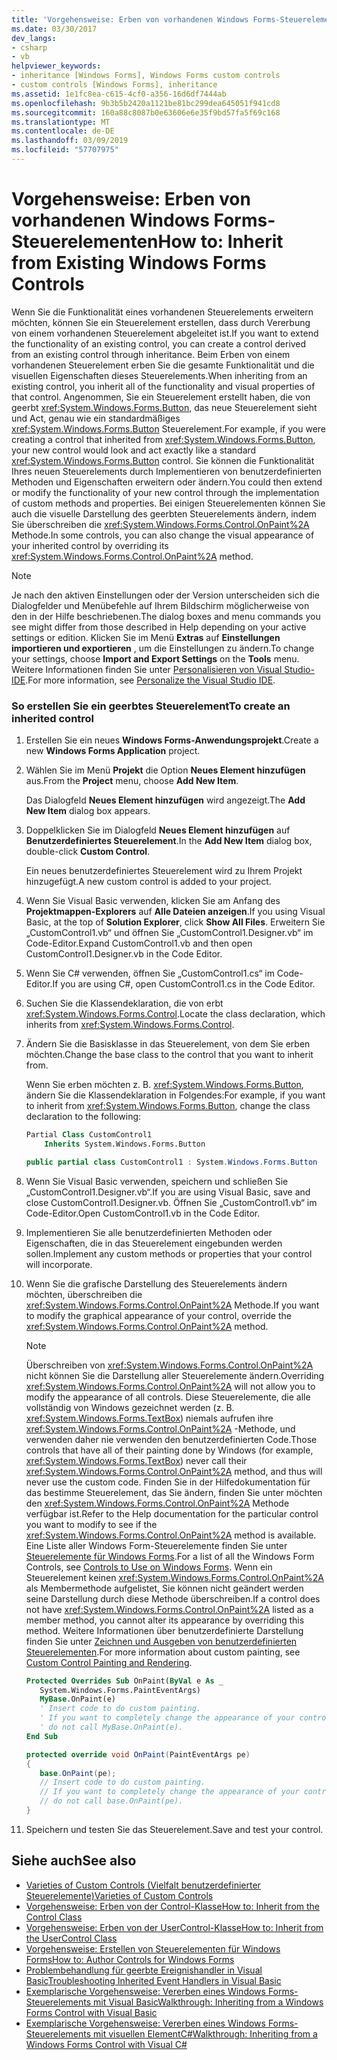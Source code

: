 ```yaml
---
title: 'Vorgehensweise: Erben von vorhandenen Windows Forms-Steuerelementen'
ms.date: 03/30/2017
dev_langs:
- csharp
- vb
helpviewer_keywords:
- inheritance [Windows Forms], Windows Forms custom controls
- custom controls [Windows Forms], inheritance
ms.assetid: 1e1fc8ea-c615-4cf0-a356-16d6df7444ab
ms.openlocfilehash: 9b3b5b2420a1121be81bc299dea645051f941cd8
ms.sourcegitcommit: 160a88c8087b0e63606e6e35f9bd57fa5f69c168
ms.translationtype: MT
ms.contentlocale: de-DE
ms.lasthandoff: 03/09/2019
ms.locfileid: "57707975"
---
```

# <a name="how-to-inherit-from-existing-windows-forms-controls"></a><span data-ttu-id="13c17-102">Vorgehensweise: Erben von vorhandenen Windows Forms-Steuerelementen</span><span class="sxs-lookup"><span data-stu-id="13c17-102">How to: Inherit from Existing Windows Forms Controls</span></span>
<span data-ttu-id="13c17-103">Wenn Sie die Funktionalität eines vorhandenen Steuerelements erweitern möchten, können Sie ein Steuerelement erstellen, dass durch Vererbung von einem vorhandenen Steuerelement abgeleitet ist.</span><span class="sxs-lookup"><span data-stu-id="13c17-103">If you want to extend the functionality of an existing control, you can create a control derived from an existing control through inheritance.</span></span> <span data-ttu-id="13c17-104">Beim Erben von einem vorhandenen Steuerelement erben Sie die gesamte Funktionalität und die visuellen Eigenschaften dieses Steuerelements.</span><span class="sxs-lookup"><span data-stu-id="13c17-104">When inheriting from an existing control, you inherit all of the functionality and visual properties of that control.</span></span> <span data-ttu-id="13c17-105">Angenommen, Sie ein Steuerelement erstellt haben, die von geerbt <xref:System.Windows.Forms.Button>, das neue Steuerelement sieht und Act, genau wie ein standardmäßiges <xref:System.Windows.Forms.Button> Steuerelement.</span><span class="sxs-lookup"><span data-stu-id="13c17-105">For example, if you were creating a control that inherited from <xref:System.Windows.Forms.Button>, your new control would look and act exactly like a standard <xref:System.Windows.Forms.Button> control.</span></span> <span data-ttu-id="13c17-106">Sie können die Funktionalität Ihres neuen Steuerelements durch Implementieren von benutzerdefinierten Methoden und Eigenschaften erweitern oder ändern.</span><span class="sxs-lookup"><span data-stu-id="13c17-106">You could then extend or modify the functionality of your new control through the implementation of custom methods and properties.</span></span> <span data-ttu-id="13c17-107">Bei einigen Steuerelementen können Sie auch die visuelle Darstellung des geerbten Steuerelements ändern, indem Sie überschreiben die <xref:System.Windows.Forms.Control.OnPaint%2A> Methode.</span><span class="sxs-lookup"><span data-stu-id="13c17-107">In some controls, you can also change the visual appearance of your inherited control by overriding its <xref:System.Windows.Forms.Control.OnPaint%2A> method.</span></span>  
  
> [!NOTE]
>  <span data-ttu-id="13c17-108">Je nach den aktiven Einstellungen oder der Version unterscheiden sich die Dialogfelder und Menübefehle auf Ihrem Bildschirm möglicherweise von den in der Hilfe beschriebenen.</span><span class="sxs-lookup"><span data-stu-id="13c17-108">The dialog boxes and menu commands you see might differ from those described in Help depending on your active settings or edition.</span></span> <span data-ttu-id="13c17-109">Klicken Sie im Menü **Extras** auf **Einstellungen importieren und exportieren** , um die Einstellungen zu ändern.</span><span class="sxs-lookup"><span data-stu-id="13c17-109">To change your settings, choose **Import and Export Settings** on the **Tools** menu.</span></span> <span data-ttu-id="13c17-110">Weitere Informationen finden Sie unter [Personalisieren von Visual Studio-IDE](/visualstudio/ide/personalizing-the-visual-studio-ide).</span><span class="sxs-lookup"><span data-stu-id="13c17-110">For more information, see [Personalize the Visual Studio IDE](/visualstudio/ide/personalizing-the-visual-studio-ide).</span></span>  
  
### <a name="to-create-an-inherited-control"></a><span data-ttu-id="13c17-111">So erstellen Sie ein geerbtes Steuerelement</span><span class="sxs-lookup"><span data-stu-id="13c17-111">To create an inherited control</span></span>  
  
1.  <span data-ttu-id="13c17-112">Erstellen Sie ein neues **Windows Forms-Anwendungsprojekt**.</span><span class="sxs-lookup"><span data-stu-id="13c17-112">Create a new **Windows Forms Application** project.</span></span>  
  
2.  <span data-ttu-id="13c17-113">Wählen Sie im Menü **Projekt** die Option **Neues Element hinzufügen** aus.</span><span class="sxs-lookup"><span data-stu-id="13c17-113">From the **Project** menu, choose **Add New Item**.</span></span>  
  
     <span data-ttu-id="13c17-114">Das Dialogfeld **Neues Element hinzufügen** wird angezeigt.</span><span class="sxs-lookup"><span data-stu-id="13c17-114">The **Add New Item** dialog box appears.</span></span>  
  
3.  <span data-ttu-id="13c17-115">Doppelklicken Sie im Dialogfeld **Neues Element hinzufügen** auf **Benutzerdefiniertes Steuerelement**.</span><span class="sxs-lookup"><span data-stu-id="13c17-115">In the **Add New Item** dialog box, double-click **Custom Control**.</span></span>  
  
     <span data-ttu-id="13c17-116">Ein neues benutzerdefiniertes Steuerelement wird zu Ihrem Projekt hinzugefügt.</span><span class="sxs-lookup"><span data-stu-id="13c17-116">A new custom control is added to your project.</span></span>  
  
4.  <span data-ttu-id="13c17-117">Wenn Sie Visual Basic verwenden, klicken Sie am Anfang des **Projektmappen-Explorers** auf **Alle Dateien anzeigen**.</span><span class="sxs-lookup"><span data-stu-id="13c17-117">If you using Visual Basic, at the top of **Solution Explorer**, click **Show All Files**.</span></span> <span data-ttu-id="13c17-118">Erweitern Sie „CustomControl1.vb“ und öffnen Sie „CustomControl1.Designer.vb“ im Code-Editor.</span><span class="sxs-lookup"><span data-stu-id="13c17-118">Expand CustomControl1.vb and then open CustomControl1.Designer.vb in the Code Editor.</span></span>  
  
5.  <span data-ttu-id="13c17-119">Wenn Sie C# verwenden, öffnen Sie „CustomControl1.cs“ im Code-Editor.</span><span class="sxs-lookup"><span data-stu-id="13c17-119">If you are using C#, open CustomControl1.cs in the Code Editor.</span></span>  
  
6.  <span data-ttu-id="13c17-120">Suchen Sie die Klassendeklaration, die von erbt <xref:System.Windows.Forms.Control>.</span><span class="sxs-lookup"><span data-stu-id="13c17-120">Locate the class declaration, which inherits from <xref:System.Windows.Forms.Control>.</span></span>  
  
7.  <span data-ttu-id="13c17-121">Ändern Sie die Basisklasse in das Steuerelement, von dem Sie erben möchten.</span><span class="sxs-lookup"><span data-stu-id="13c17-121">Change the base class to the control that you want to inherit from.</span></span>  
  
     <span data-ttu-id="13c17-122">Wenn Sie erben möchten z. B. <xref:System.Windows.Forms.Button>, ändern Sie die Klassendeklaration in Folgendes:</span><span class="sxs-lookup"><span data-stu-id="13c17-122">For example, if you want to inherit from <xref:System.Windows.Forms.Button>, change the class declaration to the following:</span></span>  
  
    ```vb  
    Partial Class CustomControl1  
        Inherits System.Windows.Forms.Button  
    ```  
  
    ```csharp  
    public partial class CustomControl1 : System.Windows.Forms.Button  
    ```  
  
8.  <span data-ttu-id="13c17-123">Wenn Sie Visual Basic verwenden, speichern und schließen Sie „CustomControl1.Designer.vb“.</span><span class="sxs-lookup"><span data-stu-id="13c17-123">If you are using Visual Basic, save and close CustomControl1.Designer.vb.</span></span> <span data-ttu-id="13c17-124">Öffnen Sie „CustomControl1.vb“ im Code-Editor.</span><span class="sxs-lookup"><span data-stu-id="13c17-124">Open CustomControl1.vb in the Code Editor.</span></span>  
  
9. <span data-ttu-id="13c17-125">Implementieren Sie alle benutzerdefinierten Methoden oder Eigenschaften, die in das Steuerelement eingebunden werden sollen.</span><span class="sxs-lookup"><span data-stu-id="13c17-125">Implement any custom methods or properties that your control will incorporate.</span></span>  
  
10. <span data-ttu-id="13c17-126">Wenn Sie die grafische Darstellung des Steuerelements ändern möchten, überschreiben die <xref:System.Windows.Forms.Control.OnPaint%2A> Methode.</span><span class="sxs-lookup"><span data-stu-id="13c17-126">If you want to modify the graphical appearance of your control, override the <xref:System.Windows.Forms.Control.OnPaint%2A> method.</span></span>  
  
    > [!NOTE]
    >  <span data-ttu-id="13c17-127">Überschreiben von <xref:System.Windows.Forms.Control.OnPaint%2A> nicht können Sie die Darstellung aller Steuerelemente ändern.</span><span class="sxs-lookup"><span data-stu-id="13c17-127">Overriding <xref:System.Windows.Forms.Control.OnPaint%2A> will not allow you to modify the appearance of all controls.</span></span> <span data-ttu-id="13c17-128">Diese Steuerelemente, die alle vollständig von Windows gezeichnet werden (z. B. <xref:System.Windows.Forms.TextBox>) niemals aufrufen ihre <xref:System.Windows.Forms.Control.OnPaint%2A> -Methode, und verwenden daher nie verwenden den benutzerdefinierten Code.</span><span class="sxs-lookup"><span data-stu-id="13c17-128">Those controls that have all of their painting done by Windows (for example, <xref:System.Windows.Forms.TextBox>) never call their <xref:System.Windows.Forms.Control.OnPaint%2A> method, and thus will never use the custom code.</span></span> <span data-ttu-id="13c17-129">Finden Sie in der Hilfedokumentation für das bestimme Steuerelement, das Sie ändern, finden Sie unter möchten den <xref:System.Windows.Forms.Control.OnPaint%2A> Methode verfügbar ist.</span><span class="sxs-lookup"><span data-stu-id="13c17-129">Refer to the Help documentation for the particular control you want to modify to see if the <xref:System.Windows.Forms.Control.OnPaint%2A> method is available.</span></span> <span data-ttu-id="13c17-130">Eine Liste aller Windows Form-Steuerelemente finden Sie unter [Steuerelemente für Windows Forms](controls-to-use-on-windows-forms.md).</span><span class="sxs-lookup"><span data-stu-id="13c17-130">For a list of all the Windows Form Controls, see [Controls to Use on Windows Forms](controls-to-use-on-windows-forms.md).</span></span> <span data-ttu-id="13c17-131">Wenn ein Steuerelement keinen <xref:System.Windows.Forms.Control.OnPaint%2A> als Membermethode aufgelistet, Sie können nicht geändert werden seine Darstellung durch diese Methode überschreiben.</span><span class="sxs-lookup"><span data-stu-id="13c17-131">If a control does not have <xref:System.Windows.Forms.Control.OnPaint%2A> listed as a member method, you cannot alter its appearance by overriding this method.</span></span> <span data-ttu-id="13c17-132">Weitere Informationen über benutzerdefinierte Darstellung finden Sie unter [Zeichnen und Ausgeben von benutzerdefinierten Steuerelementen](custom-control-painting-and-rendering.md).</span><span class="sxs-lookup"><span data-stu-id="13c17-132">For more information about custom painting, see [Custom Control Painting and Rendering](custom-control-painting-and-rendering.md).</span></span>  
  
    ```vb  
    Protected Overrides Sub OnPaint(ByVal e As _  
       System.Windows.Forms.PaintEventArgs)  
       MyBase.OnPaint(e)  
       ' Insert code to do custom painting.   
       ' If you want to completely change the appearance of your control,  
       ' do not call MyBase.OnPaint(e).  
    End Sub  
    ```  
  
    ```csharp  
    protected override void OnPaint(PaintEventArgs pe)  
    {  
       base.OnPaint(pe);  
       // Insert code to do custom painting.  
       // If you want to completely change the appearance of your control,  
       // do not call base.OnPaint(pe).  
    }  
    ```  
  
11. <span data-ttu-id="13c17-133">Speichern und testen Sie das Steuerelement.</span><span class="sxs-lookup"><span data-stu-id="13c17-133">Save and test your control.</span></span>  
  
## <a name="see-also"></a><span data-ttu-id="13c17-134">Siehe auch</span><span class="sxs-lookup"><span data-stu-id="13c17-134">See also</span></span>
- [<span data-ttu-id="13c17-135">Varieties of Custom Controls (Vielfalt benutzerdefinierter Steuerelemente)</span><span class="sxs-lookup"><span data-stu-id="13c17-135">Varieties of Custom Controls</span></span>](varieties-of-custom-controls.md)
- [<span data-ttu-id="13c17-136">Vorgehensweise: Erben von der Control-Klasse</span><span class="sxs-lookup"><span data-stu-id="13c17-136">How to: Inherit from the Control Class</span></span>](how-to-inherit-from-the-control-class.md)
- [<span data-ttu-id="13c17-137">Vorgehensweise: Erben von der UserControl-Klasse</span><span class="sxs-lookup"><span data-stu-id="13c17-137">How to: Inherit from the UserControl Class</span></span>](how-to-inherit-from-the-usercontrol-class.md)
- [<span data-ttu-id="13c17-138">Vorgehensweise: Erstellen von Steuerelementen für Windows Forms</span><span class="sxs-lookup"><span data-stu-id="13c17-138">How to: Author Controls for Windows Forms</span></span>](how-to-author-controls-for-windows-forms.md)
- [<span data-ttu-id="13c17-139">Problembehandlung für geerbte Ereignishandler in Visual Basic</span><span class="sxs-lookup"><span data-stu-id="13c17-139">Troubleshooting Inherited Event Handlers in Visual Basic</span></span>](~/docs/visual-basic/programming-guide/language-features/events/troubleshooting-inherited-event-handlers.md)
- [<span data-ttu-id="13c17-140">Exemplarische Vorgehensweise: Vererben eines Windows Forms-Steuerelements mit Visual Basic</span><span class="sxs-lookup"><span data-stu-id="13c17-140">Walkthrough: Inheriting from a Windows Forms Control with Visual Basic</span></span>](walkthrough-inheriting-from-a-windows-forms-control-with-visual-basic.md)
- [<span data-ttu-id="13c17-141">Exemplarische Vorgehensweise: Vererben eines Windows Forms-Steuerelements mit visuellen ElementC#</span><span class="sxs-lookup"><span data-stu-id="13c17-141">Walkthrough: Inheriting from a Windows Forms Control with Visual C#</span></span>](walkthrough-inheriting-from-a-windows-forms-control-with-visual-csharp.md)
